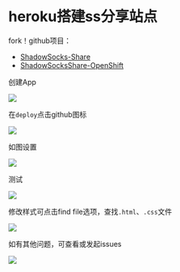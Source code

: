 # heroku搭建ss分享站点

fork！github项目：

* [ShadowSocks-Share](https://github.com/zc-zh-001/ShadowSocks-Share)
* [ShadowSocksShare-OpenShift](https://github.com/the0demiurge/ShadowSocksShare-OpenShift)

创建App

<!-- ![](https://ipfs.io/ipfs/QmUXxiPhVKLX446nyc7Z6pdSw8WQ8F1wA37sBnSfC7wCgM?3.png) -->

![](https://raw.githubusercontent.com/hoodiearon/fq-book/master/docs/images/2018-04-29_195722.png)

在`deploy`点击github图标

<!-- ![](https://ipfs.io/ipfs/Qmd1K1ZU8EsF8mXi9hevXBMMTdb8U45a5G7gZE36ufdJYm?1.png) -->

![](https://raw.githubusercontent.com/hoodiearon/fq-book/master/docs/images/2018-04-29_200459.png)

如图设置

<!-- ![](https://ipfs.io/ipfs/QmYJwnhwpqswgePB4i3HEqYtdAefHcu8ZzuTd1wUWzTRpY?2.png) -->

![](https://raw.githubusercontent.com/hoodiearon/fq-book/master/docs/images/2018-04-29_200843%20%281%29.png)

测试

<!-- ![](https://ipfs.io/ipfs/QmaGX1PxhzqxFkVxfwb4VXGrK4RESZSuMfC8FBXapjbpAh?3.png) -->

![](https://raw.githubusercontent.com/hoodiearon/fq-book/master/docs/images/2018-04-29_201525.png)

修改样式可点击find file选项，查找`.html`、`.css`文件

<!-- ![](https://ipfs.io/ipfs/QmdowFYWqJ9RnDYGkRxVPm3w2Z9xZp3NE23AsRoNzkZ25T?3.png) -->

![](https://raw.githubusercontent.com/hoodiearon/fq-book/master/docs/images/2018-04-29_201800.png)

如有其他问题，可查看或发起issues

<!-- ![](https://ipfs.io/ipfs/QmeFUMF4SCtyzbmWExpvp4MbdpgbxCgcT12Sn4kLG7KBoZ?3.png) -->

![](https://raw.githubusercontent.com/hoodiearon/fq-book/master/docs/images/2018-04-29_202117.png)
